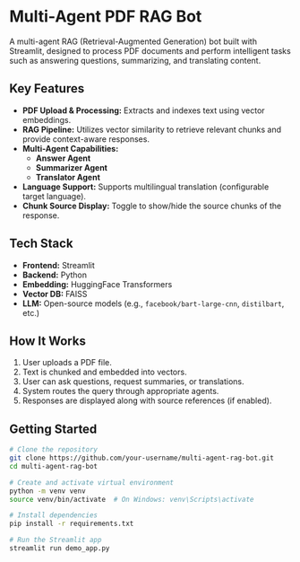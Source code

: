 # Multi-Agent PDF RAG Bot

A multi-agent RAG (Retrieval-Augmented Generation) bot built with Streamlit, designed to process PDF documents and perform intelligent tasks such as answering questions, summarizing, and translating content.

##  Key Features

- **PDF Upload & Processing:** Extracts and indexes text using vector embeddings.
- **RAG Pipeline:** Utilizes vector similarity to retrieve relevant chunks and provide context-aware responses.
- **Multi-Agent Capabilities:**
  - **Answer Agent**
  - **Summarizer Agent**
  - **Translator Agent**
- **Language Support:** Supports multilingual translation (configurable target language).
- **Chunk Source Display:** Toggle to show/hide the source chunks of the response.

##  Tech Stack

- **Frontend:** Streamlit
- **Backend:** Python
- **Embedding:** HuggingFace Transformers
- **Vector DB:** FAISS
- **LLM:** Open-source models (e.g., `facebook/bart-large-cnn`, `distilbart`, etc.)

##  How It Works

1. User uploads a PDF file.
2. Text is chunked and embedded into vectors.
3. User can ask questions, request summaries, or translations.
4. System routes the query through appropriate agents.
5. Responses are displayed along with source references (if enabled).

##  Getting Started

```bash
# Clone the repository
git clone https://github.com/your-username/multi-agent-rag-bot.git
cd multi-agent-rag-bot

# Create and activate virtual environment
python -m venv venv
source venv/bin/activate  # On Windows: venv\Scripts\activate

# Install dependencies
pip install -r requirements.txt

# Run the Streamlit app
streamlit run demo_app.py
